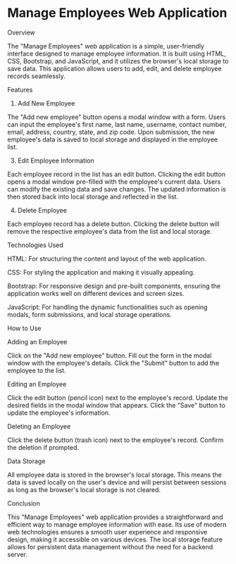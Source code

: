 # Manage Employees Web Application

Overview

The "Manage Employees" web application is a simple, user-friendly interface designed to manage employee information. It is built using HTML, CSS, Bootstrap, and JavaScript, and it utilizes the browser's local storage to save data. This application allows users to add, edit, and delete employee records seamlessly.

Features

1. Add New Employee

The "Add new employee" button opens a modal window with a form.
Users can input the employee's first name, last name, username, contact number, email, address, country, state, and zip code.
Upon submission, the new employee's data is saved to local storage and displayed in the employee list.

3. Edit Employee Information

Each employee record in the list has an edit button.
Clicking the edit button opens a modal window pre-filled with the employee's current data.
Users can modify the existing data and save changes.
The updated information is then stored back into local storage and reflected in the list.

4. Delete Employee

Each employee record has a delete button. Clicking the delete button will remove the respective employee's data from the list and local storage.

Technologies Used

HTML: For structuring the content and layout of the web application.

CSS: For styling the application and making it visually appealing.

Bootstrap: For responsive design and pre-built components, ensuring the application works well on different devices and screen sizes.

JavaScript: For handling the dynamic functionalities such as opening modals, form submissions, and local storage operations.

How to Use

Adding an Employee

Click on the "Add new employee" button.
Fill out the form in the modal window with the employee's details.
Click the "Submit" button to add the employee to the list.

Editing an Employee

Click the edit button (pencil icon) next to the employee's record.
Update the desired fields in the modal window that appears.
Click the "Save" button to update the employee's information.

Deleting an Employee

Click the delete button (trash icon) next to the employee's record.
Confirm the deletion if prompted.

Data Storage

All employee data is stored in the browser's local storage. This means the data is saved locally on the user's device and will persist between sessions as long as the browser's local storage is not cleared.

Conclusion

This "Manage Employees" web application provides a straightforward and efficient way to manage employee information with ease. Its use of modern web technologies ensures a smooth user experience and responsive design, making it accessible on various devices. The local storage feature allows for persistent data management without the need for a backend server.
